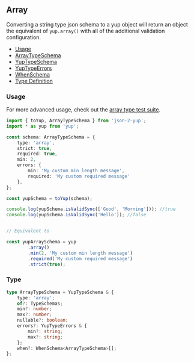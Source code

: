 ## Array

Converting a string type json schema to a yup object will return an object the equivalent of `yup.array()` with all of the additional validation configuration.

- [Usage](#usage)
- [ArrayTypeSchema](../src/types/ArrayTypeSchema.ts)
- [YupTypeSchema](../src/types/YupTypeSchema.ts)
- [YupTypeErrors](../src/types/YupTypeErrors.ts)
- [WhenSchema](../src/types/WhenSchema.ts)
- [Type Definition](#type)


### Usage

For more advanced usage, check out the [array type test suite](../src/tests/types/array).

```typescript
import { toYup, ArrayTypeSchema } from 'json-2-yup';
import * as yup from 'yup';

const schema: ArrayTypeSchema = {
    type: 'array',
    strict: true,
    required: true,
    min: 2,
    errors: {
        min: 'My custom min length message',
        required: 'My custom required message'
    },
};

const yupSchema = toYup(schema);

console.log(yupSchema.isValidSync(['Good', 'Morning'])); //true
console.log(yupSchema.isValidSync('Hello')); //false


// Equivalent to

const yupArraySchema = yup
        .array()
        .min(2, 'My custom min length message')
        .required('My custom required message')
        .strict(true);
```

### Type

```typescript
type ArrayTypeSchema = YupTypeSchema & {
    type: 'array';
    of?: TypeSchemas;
    min?: number;
    max?: number;
    nullable?: boolean;
    errors?: YupTypeErrors & {
        min?: string;
        max?: string;
    };
    when?: WhenSchema<ArrayTypeSchema>[];
};
```